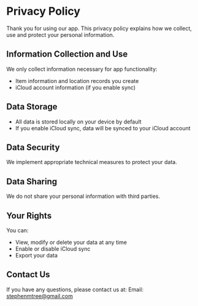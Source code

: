 <!--
 * @Author: qz
 * @Date: 2025-01-19 19:23:12
 * @LastEditTime: 2025-01-19 19:24:45
-->
# Privacy Policy

Thank you for using our app. This privacy policy explains how we collect, use and protect your personal information.

## Information Collection and Use

We only collect information necessary for app functionality:
- Item information and location records you create
- iCloud account information (if you enable sync)

## Data Storage

- All data is stored locally on your device by default
- If you enable iCloud sync, data will be synced to your iCloud account

## Data Security

We implement appropriate technical measures to protect your data.

## Data Sharing

We do not share your personal information with third parties.

## Your Rights

You can:
- View, modify or delete your data at any time
- Enable or disable iCloud sync
- Export your data

## Contact Us

If you have any questions, please contact us at:
Email: stephenmtree@gmail.com 